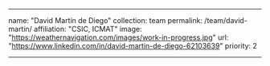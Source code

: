 ---

name: "David Martín de Diego"
collection: team
permalink: /team/david-martin/
affiliation: "CSIC, ICMAT"
image: "https://weathernavigation.com/images/work-in-progress.jpg"
url: "https://www.linkedin.com/in/david-martin-de-diego-62103639"
priority: 2

---
